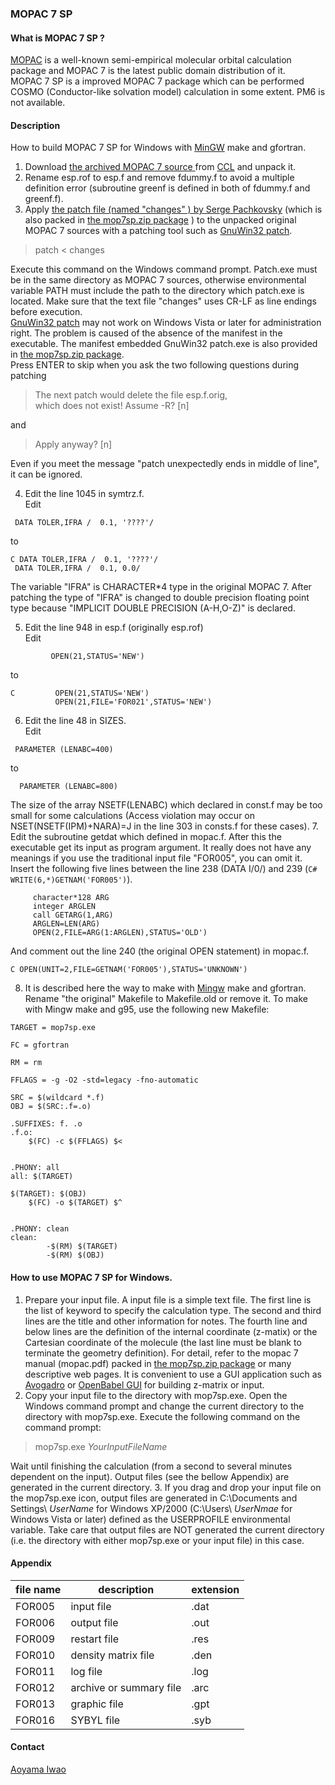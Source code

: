 ### MOPAC 7 SP

#### What is MOPAC 7 SP ?
[MOPAC](http://openmopac.net) is a well-known semi-empirical molecular orbital calculation package and MOPAC 7 is the latest public domain distribution of it.  
 MOPAC 7 SP is a improved MOPAC 7 package which can be performed COSMO (Conductor-like solvation model) calculation in some extent. PM6 is not available.

#### Description
How to build MOPAC 7 SP for Windows with [MinGW](http://www.mingw.org) make and gfortran.
1. Download [the archived MOPAC 7 source ](http://www.ccl.net/cca/software/SOURCES/FORTRAN/mopac7_sources/mopac7.tar.Z) from [CCL](http://www.ccl.net/) and unpack it.
2. Rename esp.rof to esp.f and remove fdummy.f to avoid a multiple definition error (subroutine greenf is defined in both of fdummy.f and greenf.f).
3. Apply [the patch file (named "changes" ) by Serge Pachkovsky](http://www.ccl.net/cca/software/MS-DOS/mopac_for_dos/mopac7/changes) (which is also packed in  [the mop7sp.zip package](https://github.com/brhr-iwao/MOPAC7SP/Releases) ) to the unpacked original MOPAC 7 sources with a patching tool such as [GnuWin32 patch](http://gnuwin32.sourceforge.net/packages/patch.htm).  
 > patch < changes

 Execute this command on the Windows command prompt. Patch.exe must be in the same directory as MOPAC 7 sources, otherwise environmental variable PATH must include the path to the directory which patch.exe is located. Make sure that the text file "changes" uses CR-LF as line endings before execution.    
 [GnuWin32 patch](http://gnuwin32.sourceforge.net/packages/patch.htm) may not work on Windows Vista or later for administration right. The problem is caused of the absence of the manifest in the executable. The manifest embedded GnuWin32 patch.exe is also provided in [the mop7sp.zip package](https://github.com/brhr-iwao/MOPAC7SP/Releases).    
 Press ENTER to skip when you ask the two following questions during patching
>The next patch would delete the file esp.f.orig,   
>which does not exist!  Assume -R? [n]

 and

 >Apply anyway? [n]

 Even if you meet the message "patch unexpectedly ends in middle of line", it can be ignored.  

4. Edit the line 1045 in symtrz.f.    
Edit
```
 DATA TOLER,IFRA /  0.1, '????'/
```
to
```
C DATA TOLER,IFRA /  0.1, '????'/
 DATA TOLER,IFRA /  0.1, 0.0/
```
 The variable "IFRA" is CHARACTER*4 type in the original MOPAC 7. After patching the type of "IFRA" is changed to double precision floating point type because "IMPLICIT DOUBLE PRECISION (A-H,O-Z)" is declared.

5. Edit the line 948 in esp.f (originally esp.rof)    
Edit
```
         OPEN(21,STATUS='NEW')
```
to
```
C         OPEN(21,STATUS='NEW')
          OPEN(21,FILE='FOR021',STATUS='NEW')
```
6. Edit the line 48 in SIZES.  
Edit
```
 PARAMETER (LENABC=400)
```
to
```
  PARAMETER (LENABC=800)
```
 The size of the array NSETF(LENABC) which declared in const.f may be too small for some calculations (Access violation may occur on NSET(NSETF(IPM)+NARA)=J in the line 303 in consts.f for these cases).
7. Edit the subroutine getdat which defined in mopac.f. After this the executable get its input as program argument. It really does not have any meanings if you use the traditional input file "FOR005", you can omit it.   
Insert the following five lines between the line 238 (DATA I/0/) and 239 (`C#      WRITE(6,*)GETNAM('FOR005')`).   

 ```
      character*128 ARG    
      integer ARGLEN
      call GETARG(1,ARG)
      ARGLEN=LEN(ARG)
      OPEN(2,FILE=ARG(1:ARGLEN),STATUS='OLD')
 ```

 And comment out the line 240 (the original OPEN statement) in mopac.f.
 ```
C OPEN(UNIT=2,FILE=GETNAM('FOR005'),STATUS='UNKNOWN')
 ```

8.  It is described here the way to make with [Mingw](http://www.mingw.org) make and gfortran. Rename "the original" Makefile to Makefile.old or remove it. To make with Mingw make and g95, use the following new Makefile:

```
TARGET = mop7sp.exe

FC = gfortran

RM = rm

FFLAGS = -g -O2 -std=legacy -fno-automatic

SRC = $(wildcard *.f)
OBJ = $(SRC:.f=.o)

.SUFFIXES: f. .o
.f.o:
	$(FC) -c $(FFLAGS) $<


.PHONY: all
all: $(TARGET)

$(TARGET): $(OBJ)
	$(FC) -o $(TARGET) $^


.PHONY: clean
clean:
		-$(RM) $(TARGET)
		-$(RM) $(OBJ)
   ```

 #### How to use MOPAC 7 SP for Windows.
 1. Prepare your input file. A input file is a simple text file. The first line is the list of keyword to specify the calculation type. The second and third lines are the title and other information for notes. The fourth line and below lines are the definition of the internal coordinate (z-matix) or the Cartesian coordinate of the molecule (the last line must be blank to terminate the geometry definition).  For detail, refer to the mopac 7 manual (mopac.pdf) packed in [the mop7sp.zip package](https://github.com/brhr-iwao/MOPAC7SP/Releases) or many descriptive web pages. It is convenient to use a GUI application such as [Avogadro](https://avogadro.cc) or [OpenBabel GUI](https://openbabel.org/wiki/OpenBabelGUI) for building z-matrix or input.
 2. Copy your input file to the directory with mop7sp.exe. Open the Windows command prompt and change the current directory to the directory with mop7sp.exe. Execute the following command on the command prompt:   
 
  > mop7sp.exe *YourInputFileName*      

  Wait until finishing the calculation (from a second to several minutes dependent on the input). Output files (see the bellow Appendix) are generated in the current directory.
 3. If you drag and drop your input file on the mop7sp.exe icon, output files are generated in C:\Documents and Settings\ *UserName* for Windows XP/2000 (C:\Users\ *UserNmae* for Windows Vista or later) defined as the USERPROFILE environmental variable. Take care that output files are NOT generated the current directory (i.e. the directory with either mop7sp.exe or your input file) in this case.

#### Appendix
|file name | description  | extension  |
|----------|--------------|------------|
|FOR005    |input file    |  .dat      |
|FOR006    |output file   |  .out      |
|FOR009    |restart file  |  .res      |
|FOR010    |density matrix file  |  .den      |
|FOR011    |log file      |  .log      |
|FOR012    |archive or summary file  |  .arc      |
|FOR013    |graphic file  |  .gpt    |
|FOR016    |SYBYL file    |  .syb    |

#### Contact
[Aoyama Iwao](https://github.com/brhr-iwao)
